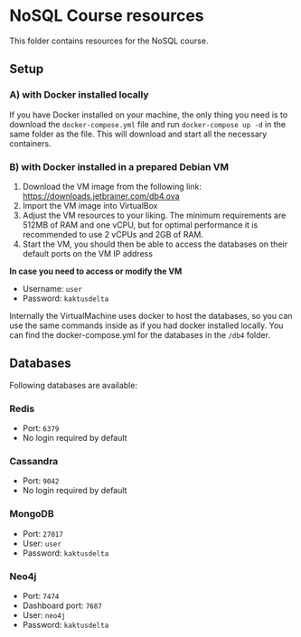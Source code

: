 # NoSQL Course resources
This folder contains resources for the NoSQL course.

## Setup
### A) with Docker installed locally
If you have Docker installed on your machine, the only thing you need is to download the `docker-compose.yml` file and run `docker-compose up -d` in the same folder as the file. This will download and start all the necessary containers.

### B) with Docker installed in a prepared Debian VM
1) Download the VM image from the following link: https://downloads.jetbrainer.com/db4.ova
2) Import the VM image into VirtualBox
3) Adjust the VM resources to your liking. The minimum requirements are 512MB of RAM and one vCPU, but for optimal performance it is recommended to use 2 vCPUs and 2GB of RAM.
4) Start the VM, you should then be able to access the databases on their default ports on the VM IP address

**In case you need to access or modify the VM**
- Username: `user`
- Password: `kaktusdelta`

Internally the VirtualMachine uses docker to host the databases, so you can use the same commands inside as if you had docker installed locally.
You can find the docker-compose.yml for the databases in the `/db4` folder.


## Databases
Following databases are available:

### Redis
- Port: `6379`
- No login required by default

### Cassandra
- Port: `9042`
- No login required by default

### MongoDB
- Port: `27017`
- User: `user`
- Password: `kaktusdelta`

### Neo4j
- Port: `7474`
- Dashboard port: `7687`
- User: `neo4j`
- Password: `kaktusdelta`